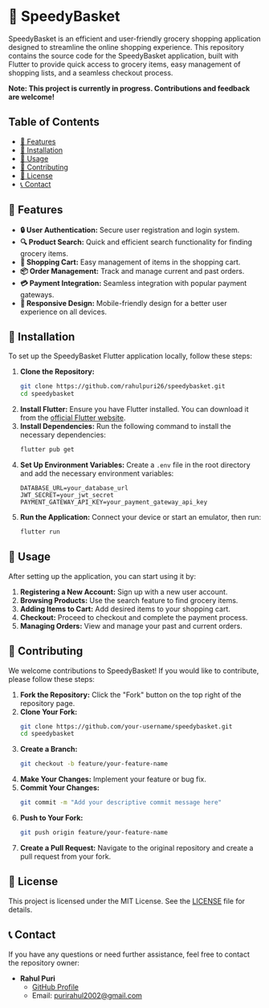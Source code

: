 # 🛒 SpeedyBasket

SpeedyBasket is an efficient and user-friendly grocery shopping application designed to streamline the online shopping experience. This repository contains the source code for the SpeedyBasket application, built with Flutter to provide quick access to grocery items, easy management of shopping lists, and a seamless checkout process.

**Note: This project is currently in progress. Contributions and feedback are welcome!**

## Table of Contents
- [🌟 Features](#features)
- [🔧 Installation](#installation)
- [🚀 Usage](#usage)
- [🤝 Contributing](#contributing)
- [📜 License](#license)
- [📞 Contact](#contact)

## 🌟 Features
- **🔒 User Authentication:** Secure user registration and login system.
- **🔍 Product Search:** Quick and efficient search functionality for finding grocery items.
- **🛒 Shopping Cart:** Easy management of items in the shopping cart.
- **📦 Order Management:** Track and manage current and past orders.
- **💳 Payment Integration:** Seamless integration with popular payment gateways.
- **📱 Responsive Design:** Mobile-friendly design for a better user experience on all devices.

## 🔧 Installation
To set up the SpeedyBasket Flutter application locally, follow these steps:
1. **Clone the Repository:**
    ```bash
    git clone https://github.com/rahulpuri26/speedybasket.git
    cd speedybasket
    ```
2. **Install Flutter:**
    Ensure you have Flutter installed. You can download it from the [official Flutter website](https://flutter.dev/docs/get-started/install).
3. **Install Dependencies:**
    Run the following command to install the necessary dependencies:
    ```bash
    flutter pub get
    ```
4. **Set Up Environment Variables:**
    Create a `.env` file in the root directory and add the necessary environment variables:
    ```plaintext
    DATABASE_URL=your_database_url
    JWT_SECRET=your_jwt_secret
    PAYMENT_GATEWAY_API_KEY=your_payment_gateway_api_key
    ```
5. **Run the Application:**
    Connect your device or start an emulator, then run:
    ```bash
    flutter run
    ```

## 🚀 Usage
After setting up the application, you can start using it by:
1. **Registering a New Account:** Sign up with a new user account.
2. **Browsing Products:** Use the search feature to find grocery items.
3. **Adding Items to Cart:** Add desired items to your shopping cart.
4. **Checkout:** Proceed to checkout and complete the payment process.
5. **Managing Orders:** View and manage your past and current orders.

## 🤝 Contributing
We welcome contributions to SpeedyBasket! If you would like to contribute, please follow these steps:
1. **Fork the Repository:** Click the "Fork" button on the top right of the repository page.
2. **Clone Your Fork:**
    ```bash
    git clone https://github.com/your-username/speedybasket.git
    cd speedybasket
    ```
3. **Create a Branch:**
    ```bash
    git checkout -b feature/your-feature-name
    ```
4. **Make Your Changes:** Implement your feature or bug fix.
5. **Commit Your Changes:**
    ```bash
    git commit -m "Add your descriptive commit message here"
    ```
6. **Push to Your Fork:**
    ```bash
    git push origin feature/your-feature-name
    ```
7. **Create a Pull Request:** Navigate to the original repository and create a pull request from your fork.

## 📜 License
This project is licensed under the MIT License. See the [LICENSE](LICENSE) file for details.

## 📞 Contact
If you have any questions or need further assistance, feel free to contact the repository owner:
- **Rahul Puri**
    - [GitHub Profile](https://github.com/rahulpuri26)
    - Email: purirahul2002@gmail.com
